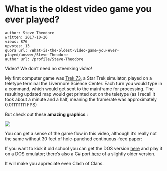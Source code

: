 # What is the oldest video game you ever played?

	author: Steve Theodore
	written: 2017-10-20
	views: 876
	upvotes: 13
	quora url: /What-is-the-oldest-video-game-you-ever-played/answer/Steve-Theodore
	author url: /profile/Steve-Theodore


Video? We don’t need no steenking _video!_ 

My first computer game was [Trek 73](http://www.kermitmurray.com/trek73/), a Star Trek simulator, played on a teletype terminal the Livermore Science Center. Each turn you would type in a command, which would get sent to the mainframe for processing. The resulting updated map would get printed out on the teletype (as I recall it took about a minute and a half, meaning the framerate was approximately 0.011111111 FPS)

But check out these __amazing graphics__ :

![](https://qph.fs.quoracdn.net/main-qimg-3107ee3e956f7b80e4162d42fc86603d-c)

You can get a sense of the game flow in this video, although it’s really not the same without 30 feet of hole-punched continuous-feed paper:



If you want to kick it old school you can get the DOS version [here](http://www.kermitmurray.com/trek73/trek73-software/dos-version/) and play it on a DOS emulator; there’s also a C# port [here](https://www.codeproject.com/Articles/28228/Star-Trek-1971-Text-Game) of a slightly older version.

It will make you appreciate even Clash of Clans.

